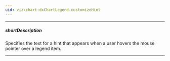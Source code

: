 ```yaml
---
uid: viz\chart:dxChartLegend.customizeHint
---
```

---
##### shortDescription
Specifies the text for a hint that appears when a user hovers the mouse pointer over a legend item.

---
<!--
#include dataviz-ref-functioncontext
-->